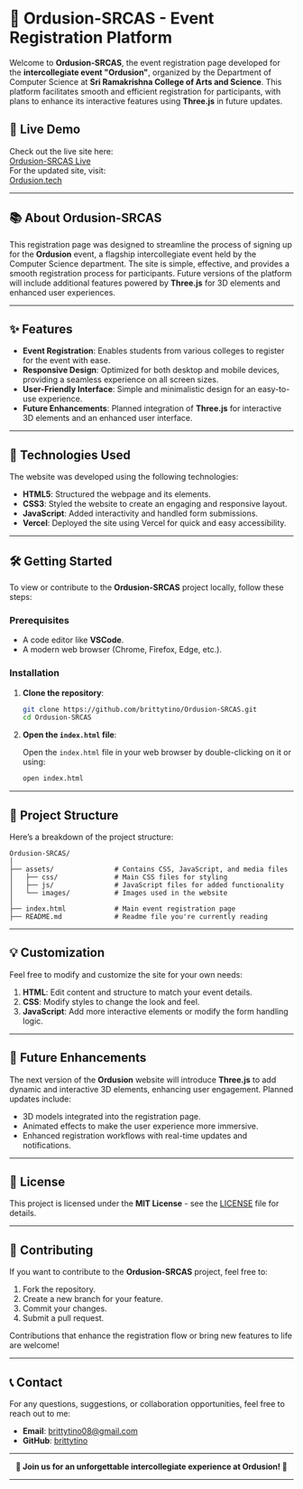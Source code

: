 # 🎉 Ordusion-SRCAS - Event Registration Platform

Welcome to **Ordusion-SRCAS**, the event registration page developed for the **intercollegiate event "Ordusion"**, organized by the Department of Computer Science at **Sri Ramakrishna College of Arts and Science**. This platform facilitates smooth and efficient registration for participants, with plans to enhance its interactive features using **Three.js** in future updates.


## 🔗 Live Demo

Check out the live site here:  
[Ordusion-SRCAS Live](https://ordusion-srcas.vercel.app/)  
For the updated site, visit:  
[Ordusion.tech](https://ordusion.tech/)

---

## 📚 About Ordusion-SRCAS

This registration page was designed to streamline the process of signing up for the **Ordusion** event, a flagship intercollegiate event held by the Computer Science department. The site is simple, effective, and provides a smooth registration process for participants. Future versions of the platform will include additional features powered by **Three.js** for 3D elements and enhanced user experiences.

---

## ✨ Features

- **Event Registration**: Enables students from various colleges to register for the event with ease.
- **Responsive Design**: Optimized for both desktop and mobile devices, providing a seamless experience on all screen sizes.
- **User-Friendly Interface**: Simple and minimalistic design for an easy-to-use experience.
- **Future Enhancements**: Planned integration of **Three.js** for interactive 3D elements and an enhanced user interface.

---

## 🚀 Technologies Used

The website was developed using the following technologies:

- **HTML5**: Structured the webpage and its elements.
- **CSS3**: Styled the website to create an engaging and responsive layout.
- **JavaScript**: Added interactivity and handled form submissions.
- **Vercel**: Deployed the site using Vercel for quick and easy accessibility.

---

## 🛠️ Getting Started

To view or contribute to the **Ordusion-SRCAS** project locally, follow these steps:

### Prerequisites
- A code editor like **VSCode**.
- A modern web browser (Chrome, Firefox, Edge, etc.).

### Installation

1. **Clone the repository**:

   ```bash
   git clone https://github.com/brittytino/Ordusion-SRCAS.git
   cd Ordusion-SRCAS
   ```

2. **Open the `index.html` file**:

   Open the `index.html` file in your web browser by double-clicking on it or using:

   ```bash
   open index.html
   ```

---

## 📂 Project Structure

Here’s a breakdown of the project structure:

```
Ordusion-SRCAS/
│
├── assets/               # Contains CSS, JavaScript, and media files
│   ├── css/              # Main CSS files for styling
│   ├── js/               # JavaScript files for added functionality
│   └── images/           # Images used in the website
│
├── index.html            # Main event registration page
├── README.md             # Readme file you're currently reading
```

---

## 💡 Customization

Feel free to modify and customize the site for your own needs:

1. **HTML**: Edit content and structure to match your event details.
2. **CSS**: Modify styles to change the look and feel.
3. **JavaScript**: Add more interactive elements or modify the form handling logic.

---

## 🌟 Future Enhancements

The next version of the **Ordusion** website will introduce **Three.js** to add dynamic and interactive 3D elements, enhancing user engagement. Planned updates include:

- 3D models integrated into the registration page.
- Animated effects to make the user experience more immersive.
- Enhanced registration workflows with real-time updates and notifications.

---

## 📄 License

This project is licensed under the **MIT License** - see the [LICENSE](LICENSE) file for details.

---

## 🤝 Contributing

If you want to contribute to the **Ordusion-SRCAS** project, feel free to:

1. Fork the repository.
2. Create a new branch for your feature.
3. Commit your changes.
4. Submit a pull request.

Contributions that enhance the registration flow or bring new features to life are welcome!

---

## 📞 Contact

For any questions, suggestions, or collaboration opportunities, feel free to reach out to me:

- **Email**: [brittytino08@gmail.com](mailto:brittytino08@gmail.com)
- **GitHub**: [brittytino](https://github.com/brittytino)

---

<div align="center">
  <strong>🎉 Join us for an unforgettable intercollegiate experience at Ordusion! 🎉</strong>
</div>

---
